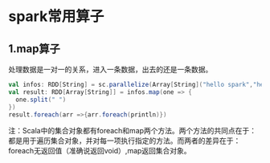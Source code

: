 # spark常用算子
## 1.map算子
处理数据是一对一的关系，进入一条数据，出去的还是一条数据。
```scala
val infos: RDD[String] = sc.parallelize(Array[String]("hello spark","hello hdfs","hello HBase"))
val result: RDD[Array[String]] = infos.map(one => {
  one.split(" ")
})
result.foreach(arr =>{arr.foreach(println)})
```
注：Scala中的集合对象都有foreach和map两个方法。两个方法的共同点在于：都是用于遍历集合对象，并对每一项执行指定的方法。而两者的差异在于：foreach无返回值（准确说返回void）,map返回集合对象。
